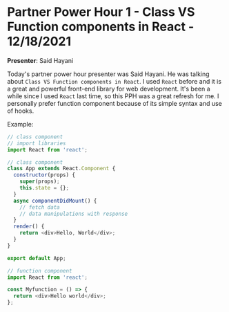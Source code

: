# Partner Power Hour 1 - Class VS Function components in React - 12/18/2021

**Presenter**: Said Hayani

Today's partner power hour presenter was Said Hayani. He was talking about `Class VS Function components in React`. I used `React` before and it is a great and powerful front-end library for web development. It's been a while since I used `React` last time, so this PPH was a great refresh for me. I personally prefer function component because of its simple syntax and use of hooks.

Example:

```javascript
// class component
// import libraries
import React from 'react';

// class component
class App extends React.Component {
  constructor(props) {
    super(props);
    this.state = {};
  }
  async componentDidMount() {
    // fetch data
    // data manipulations with response
  }
  render() {
    return <div>Hello, World</div>;
  }
}

export default App;
```

```javascript
// function component
import React from 'react';

const Myfunction = () => {
  return <div>Hello world</div>;
};
```
